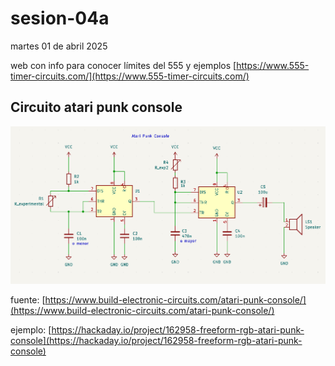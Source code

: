 # sesion-04a

martes 01 de abril 2025

web con info para conocer límites del 555 y ejemplos [https://www.555-timer-circuits.com/](https://www.555-timer-circuits.com/)

## Circuito atari punk console

![schema del atari punk console](./archivos/atariPunk_v1.png)

fuente: [https://www.build-electronic-circuits.com/atari-punk-console/](https://www.build-electronic-circuits.com/atari-punk-console/)

ejemplo: [https://hackaday.io/project/162958-freeform-rgb-atari-punk-console](https://hackaday.io/project/162958-freeform-rgb-atari-punk-console)
